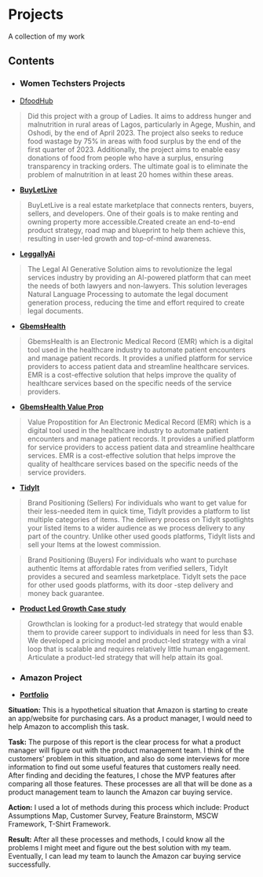 # Projects
A collection of my work

## Contents

* ### Women Techsters Projects
- [DfoodHub](https://github.com/Lizwealth/Projects/blob/main/DFOODHUB.zip)

> Did this project with a group of Ladies. It aims to address hunger and malnutrition in rural areas of Lagos, particularly in Agege, Mushin, and Oshodi, by the end of April 2023. The project also seeks to reduce food wastage by 75% in areas with food surplus by the end of the first quarter of 2023. Additionally, the project aims to enable easy donations of food from people who have a surplus, ensuring transparency in tracking orders. The ultimate goal is to eliminate the problem of malnutrition in at least 20 homes within these areas.


- **[BuyLetLive](https://github.com/Lizwealth/Projects/blob/main/BuyLetLive%20Presentation.pptx)**

> BuyLetLive is a real estate marketplace that connects renters, buyers, sellers, and developers. One of their goals is to make renting and owning property more accessible.Created create an end-to-end product strategy, road map and blueprint to help them achieve this, resulting in user-led growth and top-of-mind awareness. 



- **[LeggallyAi](https://github.com/Lizwealth/Projects/blob/main/LegallyAI.zip)**

> The Legal AI Generative Solution aims to revolutionize the legal services industry by providing an AI-powered platform that can meet the needs of both lawyers and non-lawyers. This solution leverages Natural Language Processing to automate the legal document generation process, reducing the time and effort required to create legal documents.



- **[GbemsHealth](https://github.com/Lizwealth/Projects/blob/main/GBEMS%20CARE%20Room%205.pdf)**

> GbemsHealth is an Electronic Medical Record (EMR) which is a digital tool used in the healthcare industry to automate patient encounters and manage patient records. It provides a unified platform for service providers to access patient data and streamline healthcare services. EMR is a cost-effective solution that helps improve the quality of healthcare services based on the specific needs of the service providers.



- **[GbemsHealth Value Prop](https://github.com/Lizwealth/Projects/blob/main/Room%204.pdf)**

> Value Propostition for An Electronic Medical Record (EMR) which is a digital tool used in the healthcare industry to automate patient encounters and manage patient records. It provides a unified platform for service providers to access patient data and streamline healthcare services. EMR is a cost-effective solution that helps improve the quality of healthcare services based on the specific needs of the service providers.



- **[TidyIt](https://github.com/Lizwealth/Projects/blob/main/TidyIt-20230322T175312Z-001.zip)**

> Brand Positioning (Sellers)
For individuals who want to get value for their less-needed item in quick time, TidyIt provides a platform to list multiple categories of items. The delivery process on TidyIt spotlights your listed items to a wider audience as we process delivery to any part of the country. Unlike other used goods platforms, TidyIt lists and sell your Items at the lowest commission.

> Brand Positioning (Buyers)
For individuals who want to purchase authentic Items at affordable rates from verified sellers, TidyIt provides a secured and seamless marketplace. TidyIt sets the pace for other used goods platforms, with its door -step delivery and money back guarantee.


- **[Product Led Growth Case study](https://github.com/Lizwealth/Projects/blob/main/ROOM%207%20-PLG%20Q2%20REDONE.docx)**

> Growthclan is looking for a product-led strategy that would enable them to provide career support to individuals in need for less than $3. We developed a pricing model and product-led strategy with a viral loop that is scalable and requires relatively little human engagement. Articulate a product-led strategy that will help attain its goal. 



* ### Amazon Project

- **[Portfolio](https://github.com/Lizwealth/Projects/blob/main/Lizzy's%20product-management-portfolio-.pdf)**

**Situation:** This is a hypothetical situation that Amazon is starting to create an app/website for purchasing cars. As a product manager, I would need to help Amazon to accomplish this task. 

**Task:** The purpose of this report is the clear process for what a product manager will figure out with the product management team. I think of the customers’ problem in this situation, and also do some interviews for more information to find out some useful features that customers really need. After finding and deciding the features, I chose the MVP features after comparing all those features. These processes are all that will be done as a product management team to launch the Amazon car buying service.

**Action:** I used a lot of methods during this process which include: Product Assumptions Map, Customer Survey, Feature Brainstorm, MSCW Framework, T-Shirt Framework.

**Result:** After all these processes and methods, I could know all the problems I might meet and figure out the best solution with my team. Eventually, I can lead my team to launch the Amazon car buying service successfully.
